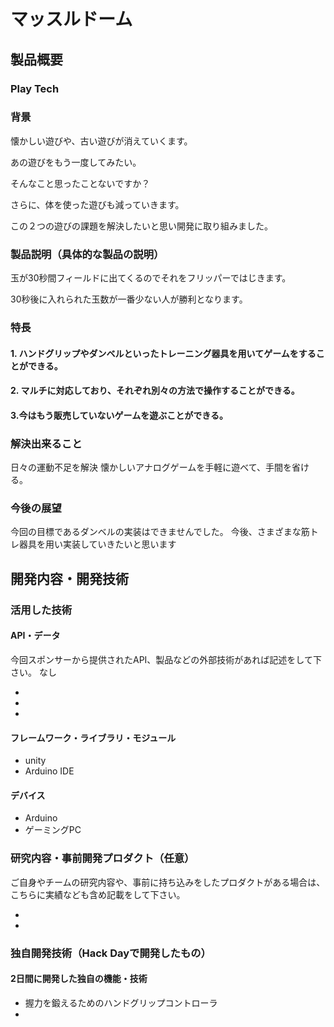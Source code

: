 # マッスルドーム


## 製品概要
### Play Tech

### 背景
懐かしい遊びや、古い遊びが消えていくます。

あの遊びをもう一度してみたい。

そんなこと思ったことないですか？




さらに、体を使った遊びも減っていきます。

この２つの遊びの課題を解決したいと思い開発に取り組みました。

### 製品説明（具体的な製品の説明）
玉が30秒間フィールドに出てくるのでそれをフリッパーではじきます。

30秒後に入れられた玉数が一番少ない人が勝利となります。

### 特長

#### 1. ハンドグリップやダンベルといったトレーニング器具を用いてゲームをすることができる。

#### 2. マルチに対応しており、それぞれ別々の方法で操作することができる。

#### 3.今はもう販売していないゲームを遊ぶことができる。

### 解決出来ること
 日々の運動不足を解決
 懐かしいアナログゲームを手軽に遊べて、手間を省ける。

### 今後の展望
今回の目標であるダンベルの実装はできませんでした。
今後、さまざまな筋トレ器具を用い実装していきたいと思います
## 開発内容・開発技術
### 活用した技術
#### API・データ
今回スポンサーから提供されたAPI、製品などの外部技術があれば記述をして下さい。
なし

* 
* 
* 

#### フレームワーク・ライブラリ・モジュール
* unity
* Arduino IDE

#### デバイス
* Arduino
* ゲーミングPC

### 研究内容・事前開発プロダクト（任意）
ご自身やチームの研究内容や、事前に持ち込みをしたプロダクトがある場合は、こちらに実績なども含め記載をして下さい。

* 
* 


### 独自開発技術（Hack Dayで開発したもの）
#### 2日間に開発した独自の機能・技術
* 握力を鍛えるためのハンドグリップコントローラ
* 

